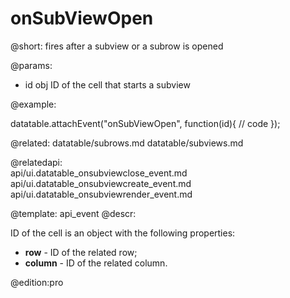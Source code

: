 onSubViewOpen
=============

@short: fires after a subview or a subrow is opened
	

@params: 
- id	obj		ID of the cell that starts a subview

@example:

datatable.attachEvent("onSubViewOpen", function(id){
	// code 
});

@related:
	datatable/subrows.md
    datatable/subviews.md
	
@relatedapi:    
	api/ui.datatable_onsubviewclose_event.md
    api/ui.datatable_onsubviewcreate_event.md
    api/ui.datatable_onsubviewrender_event.md

@template:	api_event
@descr:

ID of the cell is an object with the following properties:
 
- **row** - ID of the related row;
- **column** - ID of the related column.

@edition:pro


